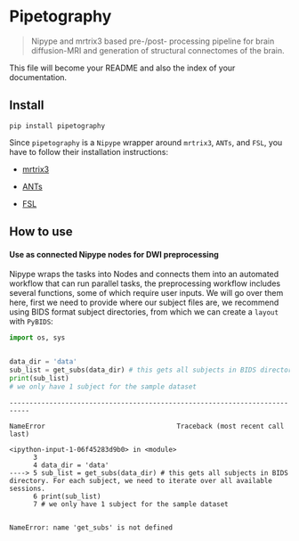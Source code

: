 # Pipetography
> Nipype and mrtrix3 based pre-/post- processing pipeline for brain diffusion-MRI and generation of structural connectomes of the brain.


This file will become your README and also the index of your documentation.

## Install

`pip install pipetography`

Since `pipetography` is a `Nipype` wrapper around `mrtrix3`, `ANTs`, and `FSL`, you have to follow their installation instructions:    
 - [mrtrix3](https://mrtrix.readthedocs.io/en/latest/installation/before_install.html)
 
 - [ANTs](https://github.com/ANTsX/ANTs/wiki/Compiling-ANTs-on-Linux-and-Mac-OS)
     
 - [FSL](https://fsl.fmrib.ox.ac.uk/fsl/fslwiki/FslInstallation)

## How to use

#### Use as connected Nipype nodes for DWI preprocessing
Nipype wraps the tasks into Nodes and connects them into an automated workflow that can run parallel tasks, the preprocessing workflow includes several functions, some of which require user inputs. We will go over them here, first we need to provide where our subject files are, we recommend using BIDS format subject directories, from which we can create a `layout` with `PyBIDS`:

```python
import os, sys


data_dir = 'data'
sub_list = get_subs(data_dir) # this gets all subjects in BIDS directory. For each subject, we need to iterate over all available sessions.
print(sub_list)
# we only have 1 subject for the sample dataset
```


    ---------------------------------------------------------------------------

    NameError                                 Traceback (most recent call last)

    <ipython-input-1-06f45283d9b0> in <module>
          3 
          4 data_dir = 'data'
    ----> 5 sub_list = get_subs(data_dir) # this gets all subjects in BIDS directory. For each subject, we need to iterate over all available sessions.
          6 print(sub_list)
          7 # we only have 1 subject for the sample dataset


    NameError: name 'get_subs' is not defined

